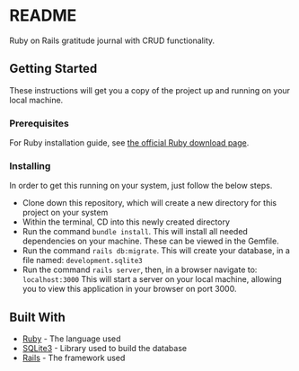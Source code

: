 # README

Ruby on Rails gratitude journal with CRUD functionality.

## Getting Started

These instructions will get you a copy of the project up and running on your local machine.

### Prerequisites

For Ruby installation guide, see [the official Ruby download page](https://www.ruby-lang.org/en/downloads/).

### Installing

In order to get this running on your system, just follow the below steps. 

- Clone down this repository, which will create a new directory for this project on your system
- Within the terminal, CD into this newly created directory
- Run the command ```bundle install```. This will install all needed dependencies on your machine. These can be viewed in the Gemfile.
- Run the command ```rails db:migrate```. This will create your database, in a file named: ```development.sqlite3```
- Run the command ```rails server```, then, in a browser navigate to: ```localhost:3000``` This will start a server on your local machine, allowing you to view this application in your browser on port 3000.


## Built With
* [Ruby](http://ruby-lang.org/) - The language used
* [SQLite3](https://www.sqlite.org/version3.html) - Library used to build the database
* [Rails](http://rubyonrails.org/) - The framework used

